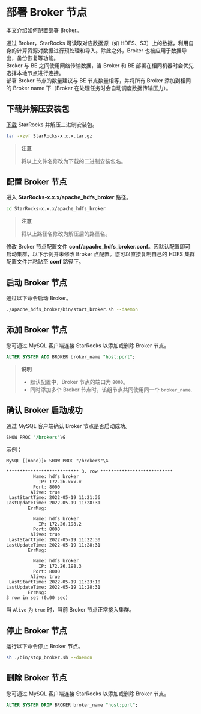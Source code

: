 # 部署 Broker 节点

本文介绍如何配置部署 Broker。

通过 Broker，StarRocks 可读取对应数据源（如 HDFS、S3）上的数据，利用自身的计算资源对数据进行预处理和导入。除此之外，Broker 也被应用于数据导出，备份恢复等功能。  
Broker 与 BE 之间使用网络传输数据，当 Broker 和 BE 部署在相同机器时会优先选择本地节点进行连接。  
部署 Broker 节点的数量建议与 BE 节点数量相等，并将所有 Broker 添加到相同的 Broker name 下（Broker 在处理任务时会自动调度数据传输压力）。

## 下载并解压安装包

[下载](https://www.mirrorship.cn/zh-CN/download/community) StarRocks 并解压二进制安装包。

```bash
tar -xzvf StarRocks-x.x.x.tar.gz
```

> **注意**
>
> 将以上文件名修改为下载的二进制安装包名。

## 配置 Broker 节点

进入 **StarRocks-x.x.x/apache_hdfs_broker** 路径。

```bash
cd StarRocks-x.x.x/apache_hdfs_broker
```

> **注意**
>
> 将以上路径名修改为解压后的路径名。

修改 Broker 节点配置文件 **conf/apache_hdfs_broker.conf**。因默认配置即可启动集群，以下示例并未修改 Broker 点配置。您可以直接复制自己的 HDFS 集群配置文件并粘贴至 **conf** 路径下。

## 启动 Broker 节点

通过以下命令启动 Broker。

```bash
./apache_hdfs_broker/bin/start_broker.sh --daemon
```

## 添加 Broker 节点

您可通过 MySQL 客户端连接 StarRocks 以添加或删除 Broker 节点。

```sql
ALTER SYSTEM ADD BROKER broker_name "host:port";
```

> **说明**
>
> - 默认配置中，Broker 节点的端口为 `8000`。
> - 同时添加多个 Broker 节点时，该组节点共同使用同一个 `broker_name`.

## 确认 Broker 启动成功

通过 MySQL 客户端确认 Broker 节点是否启动成功。

```sql
SHOW PROC "/brokers"\G
```

示例：

```plain text
MySQL [(none)]> SHOW PROC "/brokers"\G

*************************** 3. row ***************************
          Name: hdfs_broker
            IP: 172.26.xxx.x
          Port: 8000
         Alive: true
 LastStartTime: 2022-05-19 11:21:36
LastUpdateTime: 2022-05-19 11:28:31
        ErrMsg:

          Name: hdfs_broker
            IP: 172.26.198.2
          Port: 8000
         Alive: true
 LastStartTime: 2022-05-19 11:22:30
LastUpdateTime: 2022-05-19 11:28:31
        ErrMsg:

          Name: hdfs_broker
            IP: 172.26.198.3
          Port: 8000
         Alive: true
 LastStartTime: 2022-05-19 11:23:10
LastUpdateTime: 2022-05-19 11:28:31
        ErrMsg:
3 row in set (0.00 sec)
```

当 `Alive` 为 `true` 时，当前 Broker 节点正常接入集群。

## 停止 Broker 节点

运行以下命令停止 Broker 节点。

```bash
sh ./bin/stop_broker.sh --daemon
```

## 删除 Broker 节点

您可通过 MySQL 客户端连接 StarRocks 以添加或删除 Broker 节点。

```sql
ALTER SYSTEM DROP BROKER broker_name "host:port";
```

<br/>
